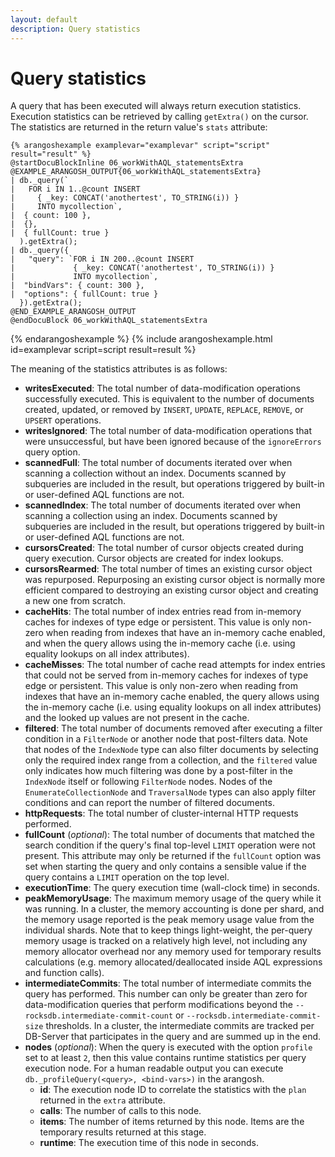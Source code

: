 ```yaml
---
layout: default
description: Query statistics
---
```

Query statistics
================

A query that has been executed will always return execution statistics. Execution statistics
can be retrieved by calling `getExtra()` on the cursor. The statistics are returned in the
return value's `stats` attribute:

    {% arangoshexample examplevar="examplevar" script="script" result="result" %}
    @startDocuBlockInline 06_workWithAQL_statementsExtra
    @EXAMPLE_ARANGOSH_OUTPUT{06_workWithAQL_statementsExtra}
    | db._query(`
    |   FOR i IN 1..@count INSERT
    |     { _key: CONCAT('anothertest', TO_STRING(i)) }
    |     INTO mycollection`,
    |  { count: 100 },
    |  {},
    |  { fullCount: true }
      ).getExtra();
    | db._query({
    |   "query": `FOR i IN 200..@count INSERT
    |             { _key: CONCAT('anothertest', TO_STRING(i)) }
    |             INTO mycollection`,
    |  "bindVars": { count: 300 },
    |  "options": { fullCount: true }
      }).getExtra();
    @END_EXAMPLE_ARANGOSH_OUTPUT
    @endDocuBlock 06_workWithAQL_statementsExtra
{% endarangoshexample %}
{% include arangoshexample.html id=examplevar script=script result=result %}

The meaning of the statistics attributes is as follows:

- **writesExecuted**: The total number of data-modification operations successfully executed.
  This is equivalent to the number of documents created, updated, or removed by `INSERT`,
  `UPDATE`, `REPLACE`, `REMOVE`, or `UPSERT` operations.
- **writesIgnored**: The total number of data-modification operations that were unsuccessful,
  but have been ignored because of the `ignoreErrors` query option.
- **scannedFull**: The total number of documents iterated over when scanning a collection 
  without an index. Documents scanned by subqueries are included in the result, but
  operations triggered by built-in or user-defined AQL functions are not.
- **scannedIndex**: The total number of documents iterated over when scanning a collection using
  an index. Documents scanned by subqueries are included in the result, but operations
  triggered by built-in or user-defined AQL functions are not.
- **cursorsCreated**: The total number of cursor objects created during query execution. Cursor
  objects are created for index lookups.
- **cursorsRearmed**: The total number of times an existing cursor object was repurposed.
  Repurposing an existing cursor object is normally more efficient compared to destroying an
  existing cursor object and creating a new one from scratch.
- **cacheHits**: The total number of index entries read from in-memory caches for indexes
  of type edge or persistent. This value is only non-zero when reading from indexes
  that have an in-memory cache enabled, and when the query allows using the in-memory
  cache (i.e. using equality lookups on all index attributes).
- **cacheMisses**: The total number of cache read attempts for index entries that could not
  be served from in-memory caches for indexes of type edge or persistent. This value
  is only non-zero when reading from indexes that have an in-memory cache enabled, the
  query allows using the in-memory cache (i.e. using equality lookups on all index attributes)
  and the looked up values are not present in the cache.
- **filtered**: The total number of documents removed after executing a filter condition
  in a `FilterNode` or another node that post-filters data. Note that nodes of the
  `IndexNode` type can also filter documents by selecting only the required index range 
  from a collection, and the `filtered` value only indicates how much filtering was done by a
  post-filter in the `IndexNode` itself or following `FilterNode` nodes. 
  Nodes of the `EnumerateCollectionNode` and `TraversalNode` types can also apply
  filter conditions and can report the number of filtered documents.
- **httpRequests**: The total number of cluster-internal HTTP requests performed.
- **fullCount** (_optional_): The total number of documents that matched the search condition if the query's
  final top-level `LIMIT` operation were not present.
  This attribute may only be returned if the `fullCount` option was set when starting the 
  query and only contains a sensible value if the query contains a `LIMIT` operation on
  the top level.
- **executionTime**: The query execution time (wall-clock time) in seconds.
- **peakMemoryUsage**: The maximum memory usage of the query while it was running. In a cluster,
  the memory accounting is done per shard, and the memory usage reported is the peak
  memory usage value from the individual shards.
  Note that to keep things light-weight, the per-query memory usage is tracked on a relatively 
  high level, not including any memory allocator overhead nor any memory used for temporary
  results calculations (e.g. memory allocated/deallocated inside AQL expressions and function 
  calls).
- **intermediateCommits**:
  The total number of intermediate commits the query has performed. This number
  can only be greater than zero for data-modification queries that perform
  modifications beyond the `--rocksdb.intermediate-commit-count` or
  `--rocksdb.intermediate-commit-size` thresholds. In a cluster, the
  intermediate commits are tracked per DB-Server that participates in the query
  and are summed up in the end.
- **nodes** (_optional_): When the query is executed with the option `profile` set to at least `2`,
  then this value contains runtime statistics per query execution node.
  For a human readable output you can execute `db._profileQuery(<query>, <bind-vars>)`
  in the arangosh.
  - **id**: The execution node ID to correlate the statistics with the `plan` returned in
    the `extra` attribute.
  - **calls**: The number of calls to this node.
  - **items**: The number of items returned by this node. Items are the temporary results
    returned at this stage.
  - **runtime**: The execution time of this node in seconds.
